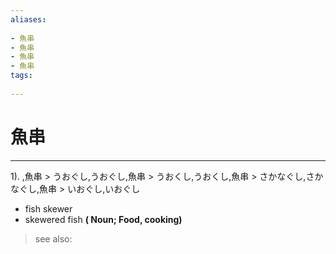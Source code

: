 ```yaml
---
aliases:
    
- 魚串
- 魚串
- 魚串
- 魚串
tags:
    
---
```


# 魚串
---
1).
,魚串 > うおぐし,うおぐし,魚串 > うおくし,うおくし,魚串 > さかなぐし,さかなぐし,魚串 > いおぐし,いおぐし

- fish skewer
- skewered fish
**( Noun; Food, cooking)**
> see also: 
            